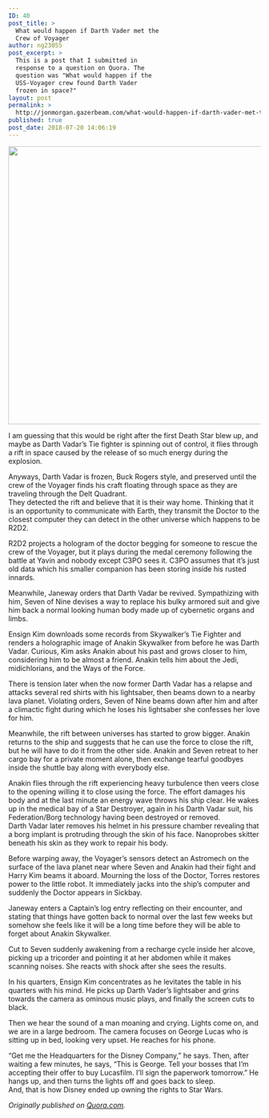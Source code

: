 ```yaml
---
ID: 40
post_title: >
  What would happen if Darth Vader met the
  Crew of Voyager
author: ng23055
post_excerpt: >
  This is a post that I submitted in
  response to a question on Quora. The
  question was "What would happen if the
  USS-Voyager crew found Darth Vader
  frozen in space?"
layout: post
permalink: >
  http://jonmorgan.gazerbeam.com/what-would-happen-if-darth-vader-met-the-crew-of-voyager
published: true
post_date: 2018-07-20 14:06:19
---
```

<p><img title="" src="http://jonmorgan.gazerbeam.com/wp-content/uploads/2018/07/null.png" alt="" width="624" height="554"></p>
<p>I am guessing that this would be right after the first Death Star blew up, and maybe as Darth Vadar’s Tie fighter is spinning out of control, it flies through a rift in space caused by the release of so much energy during the explosion.</p>
<p>Anyways, Darth Vadar is frozen, Buck Rogers style, and preserved until the crew of the Voyager finds his craft floating through space as they are traveling through the Delt Quadrant.<br>They detected the rift and believe that it is their way home. Thinking that it is an opportunity to communicate with Earth, they transmit the Doctor to the closest computer they can detect in the other universe which happens to be R2D2.</p>
<p>R2D2 projects a hologram of the doctor begging for someone to rescue the crew of the Voyager, but it plays during the medal ceremony following the battle at Yavin and nobody except C3PO sees it. C3PO assumes that it’s just old data which his smaller companion has been storing inside his rusted innards.</p>
<p>Meanwhile, Janeway orders that Darth Vadar be revived. Sympathizing with him, Seven of Nine devises a way to replace his bulky armored suit and give him back a normal looking human body made up of cybernetic organs and limbs.</p>
<p>Ensign Kim downloads some records from Skywalker’s Tie Fighter and renders a holographic image of Anakin Skywalker from before he was Darth Vadar. Curious, Kim asks Anakin about his past and grows closer to him, considering him to be almost a friend. Anakin tells him about the Jedi, midichlorians, and the Ways of the Force.</p>
<p>There is tension later when the now former Darth Vadar has a relapse and attacks several red shirts with his lightsaber, then beams down to a nearby lava planet. Violating orders, Seven of Nine beams down after him and after a climactic fight during which he loses his lightsaber she confesses her love for him.</p>
<p>Meanwhile, the rift between universes has started to grow bigger. Anakin returns to the ship and suggests that he can use the force to close the rift, but he will have to do it from the other side. Anakin and Seven retreat to her cargo bay for a private moment alone, then exchange tearful goodbyes inside the shuttle bay along with everybody else.</p>
<p>Anakin flies through the rift experiencing heavy turbulence then veers close to the opening willing it to close using the force. The effort damages his body and at the last minute an energy wave throws his ship clear. He wakes up in the medical bay of a Star Destroyer, again in his Darth Vadar suit, his Federation/Borg technology having been destroyed or removed.<br>Darth Vadar later removes his helmet in his pressure chamber revealing that a borg implant is protruding through the skin of his face. Nanoprobes skitter beneath his skin as they work to repair his body.</p>
<p>Before warping away, the Voyager’s sensors detect an Astromech on the surface of the lava planet near where Seven and Anakin had their fight and Harry Kim beams it aboard. Mourning the loss of the Doctor, Torres restores power to the little robot. It immediately jacks into the ship’s computer and suddenly the Doctor appears in Sickbay.</p>
<p>Janeway enters a Captain’s log entry reflecting on their encounter, and stating that things have gotten back to normal over the last few weeks but somehow she feels like it will be a long time before they will be able to forget about Anakin Skywalker.</p>
<p>Cut to Seven suddenly awakening from a recharge cycle inside her alcove, picking up a tricorder and pointing it at her abdomen while it makes scanning noises. She reacts with shock after she sees the results.</p>
<p>In his quarters, Ensign Kim concentrates as he levitates the table in his quarters with his mind. He picks up Darth Vader’s lightsaber and grins towards the camera as ominous music plays, and finally the screen cuts to black.</p>
<p>Then we hear the sound of a man moaning and crying. Lights come on, and we are in a large bedroom. The camera focuses on George Lucas who is sitting up in bed, looking very upset. He reaches for his phone.</p>
<p>“Get me the Headquarters for the Disney Company,” he says. Then, after waiting a few minutes, he says, “This is George. Tell your bosses that I’m accepting their offer to buy Lucasfilm. I’ll sign the paperwork tomorrow.” He hangs up, and then turns the lights off and goes back to sleep.<br>And, that is how Disney ended up owning the rights to Star Wars.</p>
<p><i>Originally published on <a href="https://www.quora.com/What-would-happen-if-the-USS-Voyager-crew-found-Darth-Vader-frozen-in-space">Quora.com</a>.</i></p>